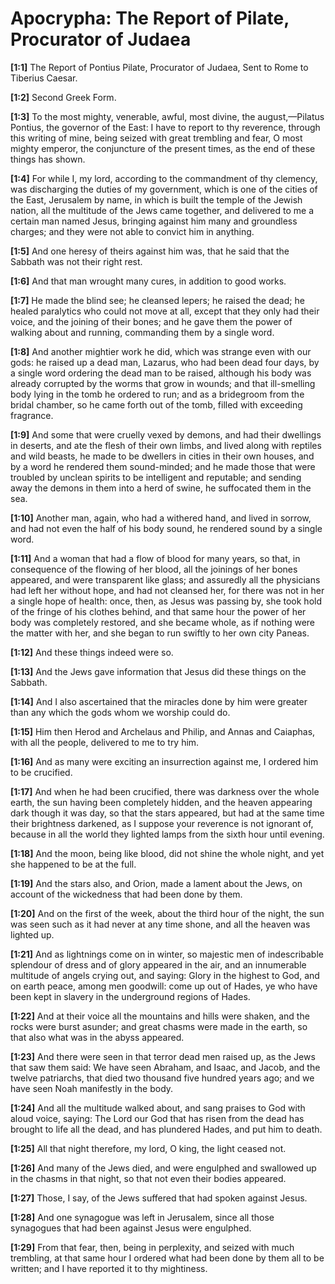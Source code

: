 # Apocrypha: The Report of Pilate, Procurator of Judaea

**[1:1]** The Report of Pontius Pilate, Procurator of Judaea,  Sent to Rome to Tiberius Caesar.

**[1:2]** Second Greek Form.

**[1:3]** To the most mighty, venerable, awful, most divine, the august,—Pilatus Pontius, the governor of the East:  I have to report to thy reverence, through this writing of mine, being seized with great trembling and fear, O most mighty emperor, the conjuncture of the present times, as the end of these things has shown.

**[1:4]** For while I, my lord, according to the commandment of thy clemency, was discharging the duties of my government, which is one of the cities of the East, Jerusalem by name, in which is built the temple of the Jewish nation, all the multitude of the Jews came together, and delivered to me a certain man named Jesus, bringing against him many and groundless charges; and they were not able to convict him in anything.

**[1:5]** And one heresy of theirs against him was, that he said that the Sabbath was not their right rest.

**[1:6]** And that man wrought many cures, in addition to good works.

**[1:7]** He made the blind see; he cleansed lepers; he raised the dead; he healed paralytics who could not move at all, except that they only had their voice, and the joining of their bones; and he gave them the power of walking about and running, commanding them by a single word.

**[1:8]** And another mightier work he did, which was strange even with our gods:  he raised up a dead man, Lazarus, who had been dead four days, by a single word ordering the dead man to be raised, although his body was already corrupted by the worms that grow in wounds; and that ill-smelling body lying in the tomb he ordered to run; and as a bridegroom from the bridal chamber, so he came forth out of the tomb, filled with exceeding fragrance.

**[1:9]** And some that were cruelly vexed by demons, and had their dwellings in deserts, and ate the flesh of their own limbs, and lived along with reptiles and wild beasts, he made to be dwellers in cities in their own houses, and by a word he rendered them sound-minded; and he made those that were troubled by unclean spirits to be intelligent and reputable; and sending away the demons in them into a herd of swine, he suffocated them in the sea.

**[1:10]** Another man, again, who had a withered hand, and lived in sorrow, and had not even the half of his body sound, he rendered sound by a single word.

**[1:11]** And a woman that had a flow of blood for many years, so that, in consequence of the flowing of her blood, all the joinings of her bones appeared, and were transparent like glass; and assuredly all the physicians had left her without hope, and had not cleansed her, for there was not in her a single hope of health:  once, then, as Jesus was passing by, she took hold of the fringe of his clothes behind, and that same hour the power of her body was completely restored, and she became whole, as if nothing were the matter with her, and she began to run swiftly to her own city Paneas.

**[1:12]** And these things indeed were so.

**[1:13]** And the Jews gave information that Jesus did these things on the Sabbath.

**[1:14]** And I also ascertained that the miracles done by him were greater than any which the gods whom we worship could do.

**[1:15]** Him then Herod and Archelaus and Philip, and Annas and Caiaphas, with all the people, delivered to me to try him.

**[1:16]** And as many were exciting an insurrection against me, I ordered him to be crucified.

**[1:17]** And when he had been crucified, there was darkness over the whole earth, the sun having been completely hidden, and the heaven appearing dark though it was day, so that the stars appeared, but had at the same time their brightness darkened, as I suppose your reverence is not ignorant of, because in all the world they lighted lamps from the sixth hour until evening.

**[1:18]** And the moon, being like blood, did not shine the whole night, and yet she happened to be at the full.

**[1:19]** And the stars also, and Orion, made a lament about the Jews, on account of the wickedness that had been done by them.

**[1:20]** And on the first of the week, about the third hour of the night, the sun was seen such as it had never at any time shone, and all the heaven was lighted up.

**[1:21]** And as lightnings come on in winter, so majestic men of indescribable splendour of dress and of glory appeared in the air, and an innumerable multitude of angels crying out, and saying:  Glory in the highest to God, and on earth peace, among men goodwill:  come up out of Hades, ye who have been kept in slavery in the underground regions of Hades.

**[1:22]** And at their voice all the mountains and hills were shaken, and the rocks were burst asunder; and great chasms were made in the earth, so that also what was in the abyss appeared.

**[1:23]** And there were seen in that terror dead men raised up, as the Jews that saw them said:  We have seen Abraham, and Isaac, and Jacob, and the twelve patriarchs, that died two thousand five hundred years ago; and we have seen Noah manifestly in the body.

**[1:24]** And all the multitude walked about, and sang praises to God with aloud voice, saying:  The Lord our God that has risen from the dead has brought to life all the dead, and has plundered Hades, and put him to death.

**[1:25]** All that night therefore, my lord, O king, the light ceased not.

**[1:26]** And many of the Jews died, and were engulphed and swallowed up in the chasms in that night, so that not even their bodies appeared.

**[1:27]** Those, I say, of the Jews suffered that had spoken against Jesus.

**[1:28]** And one synagogue was left in Jerusalem, since all those synagogues that had been against Jesus were engulphed.

**[1:29]** From that fear, then, being in perplexity, and seized with much trembling, at that same hour I ordered what had been done by them all to be written; and I have reported it to thy mightiness.


